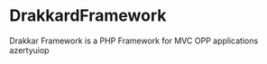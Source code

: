 DrakkardFramework
================

Drakkar Framework is a PHP Framework for MVC OPP applications
azertyuiop

